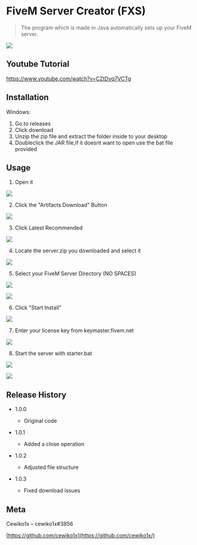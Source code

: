 # FiveM Server Creator (FXS)
> The program which is made in Java automatically sets up your FiveM server.

![](images/header.png)

## Youtube Tutorial

https://www.youtube.com/watch?v=CZtDyq7VCTg

## Installation

Windows:

1. Go to releases
2. Click download
3. Unzip the zip file and extract the folder inside to your desktop
4. Doubleclick the JAR file,if it doesnt want to open use the bat file provided

## Usage

1. Open it

![](images/header.png)

2. Click the "Artifacts Download" Button

![](images/dl-artifacts.png)

3. Click Latest Recommended

![](images/dl-artifacts-web.png)

4. Locate the server.zip you downloaded and select it

![](images/select-artifacts.png)

5. Select your FiveM Server Directory (NO SPACES)

![](images/select-fivemdirectory.png)

![](images/empty-folder.png)

6. Click "Start Install"

![](images/start-install.png)

7. Enter your license key from keymaster.fivem.net

![](images/input-license.png)

8. Start the server with starter.bat

![](images/starter.png)

![](console.png)

## Release History

* 1.0.0
    * Original code

* 1.0.1
    * Added a close operation
    
* 1.0.2
    * Adjusted file structure
    
* 1.0.3
    * Fixed download issues


## Meta


Cewiko1x – cewiko1x#3856

[https://github.com/cewiko1x](https://github.com/cewiko1x/)

<!-- Markdown link & img dfn's -->
[npm-image]: https://img.shields.io/npm/v/datadog-metrics.svg?style=flat-square
[npm-url]: https://npmjs.org/package/datadog-metrics
[npm-downloads]: https://img.shields.io/npm/dm/datadog-metrics.svg?style=flat-square
[travis-image]: https://img.shields.io/travis/dbader/node-datadog-metrics/master.svg?style=flat-square
[travis-url]: https://travis-ci.org/dbader/node-datadog-metrics
[wiki]: https://github.com/yourname/yourproject/wiki
